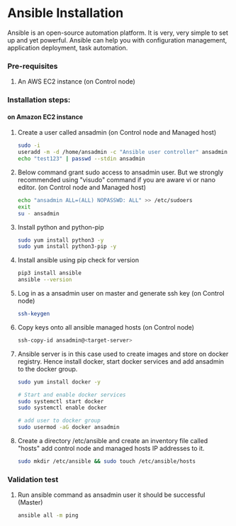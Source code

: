 # Ansible Installation

Ansible is an open-source automation platform. It is very, very simple to set up and yet powerful. Ansible can help you with configuration management, application deployment, task automation.

### Pre-requisites

1. An AWS EC2 instance (on Control node)

### Installation steps:
#### on Amazon EC2 instance

1. Create a user called ansadmin (on Control node and Managed host)  
   ```sh
   sudo -i
   useradd -m -d /home/ansadmin -c "Ansible user controller" ansadmin
   echo "test123" | passwd --stdin ansadmin
   ```
1. Below command grant sudo access to ansadmin user. But we strongly recommended using "visudo" command if you are aware vi or nano editor.  (on Control node and Managed host)
   ```sh
   echo "ansadmin ALL=(ALL) NOPASSWD: ALL" >> /etc/sudoers
   exit
   su - ansadmin
   ```

1. Install python and python-pip
   ```sh
   sudo yum install python3 -y
   sudo yum install python3-pip -y
   ```

1. Install ansible using pip check for version
    ```sh
    pip3 install ansible
    ansible --version
   ```
   
1. Log in as a ansadmin user on master and generate ssh key (on Control node)
   ```sh 
   ssh-keygen
   ```
1. Copy keys onto all ansible managed hosts (on Control node)
   ```sh 
   ssh-copy-id ansadmin@<target-server>
   ```

1. Ansible server is in this case used to create images and store on docker registry. Hence install docker, start docker services and add ansadmin to the docker group. 
   ```sh
   sudo yum install docker -y
   
   # Start and enable docker services 
   sudo systemctl start docker
   sudo systemctl enable docker 
   
   # add user to docker group 
   sudo usermod -aG docker ansadmin
   ```
1. Create a directory /etc/ansible and create an inventory file called "hosts" add control node and managed hosts IP addresses to it.
   ```sh
   sudo mkdir /etc/ansible && sudo touch /etc/ansible/hosts
   ```
 
### Validation test
  
1. Run ansible command as ansadmin user it should be successful (Master)
   ```sh 
   ansible all -m ping
   ```
